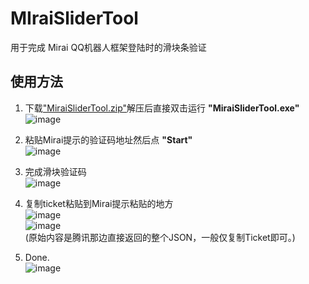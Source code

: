 # MIraiSliderTool
用于完成 Mirai QQ机器人框架登陆时的滑块条验证
## 使用方法
1. 下载["MiraiSliderTool.zip"](https://github.com/SwaggyMacro/MIraiSliderTool/releases/download/0.1/MiraiSliderTool.zip)解压后直接双击运行 **"MiraiSliderTool.exe"**  
![image](https://user-images.githubusercontent.com/38845682/161411843-ecea3c61-de85-4e8a-8758-0f9f37bc3ad1.png)

2. 粘贴Mirai提示的验证码地址然后点 **"Start"**  
![image](https://user-images.githubusercontent.com/38845682/161411895-97efbfe2-b00e-4f48-9a0c-906f8683facc.png)

3. 完成滑块验证码  
![image](https://user-images.githubusercontent.com/38845682/161411912-f6385f2c-1da1-4fff-8050-eb3ab6072b78.png)

4. 复制ticket粘贴到Mirai提示粘贴的地方  
![image](https://user-images.githubusercontent.com/38845682/161411917-8282be14-b900-4afe-a7bb-70d19b75c1f7.png)  
![image](https://user-images.githubusercontent.com/38845682/161411924-f6ba1e32-0b00-46ec-b3fd-0bec49ddbfc1.png)  
(原始内容是腾讯那边直接返回的整个JSON，一般仅复制Ticket即可。)

5. Done.  
![image](https://user-images.githubusercontent.com/38845682/161411959-58629c0b-edda-48ea-8c2d-59d74f641e81.png)



